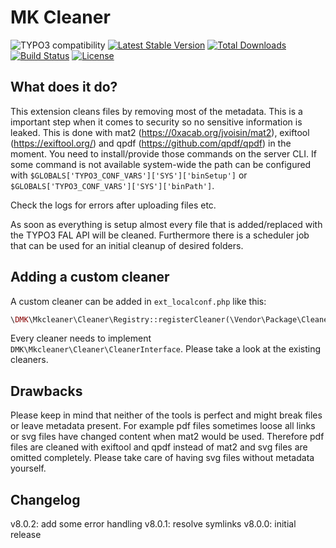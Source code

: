 MK Cleaner
=======

![TYPO3 compatibility](https://img.shields.io/badge/TYPO3-8.7-orange?maxAge=3600&style=flat-square&logo=typo3)
[![Latest Stable Version](https://img.shields.io/packagist/v/dmk/mkcleaner.svg?maxAge=3600&style=flat-square&logo=composer)](https://packagist.org/packages/dmk/mkcleaner)
[![Total Downloads](https://img.shields.io/packagist/dt/dmk/mkcleaner.svg?maxAge=3600&style=flat-square)](https://packagist.org/packages/dmk/mkcleaner)
[![Build Status](https://img.shields.io/github/actions/workflow/status/DMKEBUSINESSGMBH/typo3-mkcleaner/.github/workflows/phpci.yml?maxAge=3600&style=flat-square&logo=github-actions)](https://github.com/DMKEBUSINESSGMBH/typo3-mkcleaner/actions?query=workflow%3APHP-CI)
[![License](https://img.shields.io/packagist/l/dmk/mkcleaner.svg?maxAge=3600&style=flat-square&logo=gnu)](https://packagist.org/packages/dmk/mkcleaner)

What does it do?
----------------

This extension cleans files by removing most of the metadata. This is a important step when it comes
to security so no sensitive information is leaked.
This is done with mat2 (https://0xacab.org/jvoisin/mat2), exiftool (https://exiftool.org/) and qpdf (https://github.com/qpdf/qpdf)
in the moment. You need to install/provide those commands on the server CLI.
If some command is not available system-wide the path
can be configured with `$GLOBALS['TYPO3_CONF_VARS']['SYS']['binSetup']` or 
`$GLOBALS['TYPO3_CONF_VARS']['SYS']['binPath']`.

Check the logs for errors after uploading files etc.

As soon as everything is setup almost every file that is added/replaced with the TYPO3 FAL API will be cleaned.
Furthermore there is a scheduler job that can be used for an initial cleanup of desired folders.


Adding a custom cleaner
----------------
A custom cleaner can be added in `ext_localconf.php` like this:
```php
\DMK\Mkcleaner\Cleaner\Registry::registerCleaner(\Vendor\Package\Cleaner\CustomCleaner::class, 100);
```    

Every cleaner needs to implement `DMK\Mkcleaner\Cleaner\CleanerInterface`. Please take a look at the 
existing cleaners.

Drawbacks
----------------
Please keep in mind that neither of the tools is perfect and might break files or leave metadata present. 
For example pdf files sometimes loose all links or svg files have changed content when mat2 would
be used.
Therefore pdf files are cleaned with exiftool and qpdf instead of mat2 and svg files are omitted
completely. Please take care of having svg files without metadata yourself.

Changelog
----------------
v8.0.2: add some error handling
v8.0.1: resolve symlinks
v8.0.0: initial release
